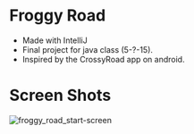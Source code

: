 # Froggy Road
* Made with IntelliJ
* Final project for java class (5-?-15).
* Inspired by the CrossyRoad app on android.


# Screen Shots
![froggy_road_start-screen](https://cloud.githubusercontent.com/assets/18044194/20864427/c9b70bec-b9ad-11e6-8467-285820b92be7.png)
